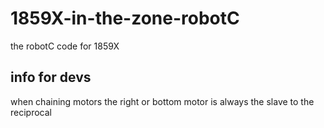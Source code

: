 # 1859X-in-the-zone-robotC
the robotC code for 1859X

## info for devs
when chaining motors the right or bottom motor is always the slave to the reciprocal  
